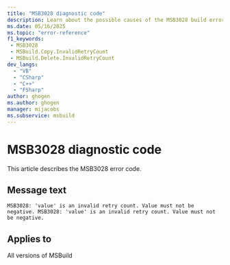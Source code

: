 ```yaml
---
title: "MSB3028 diagnostic code"
description: Learn about the possible causes of the MSB3028 build error, and get troubleshooting tips.
ms.date: 05/16/2025
ms.topic: "error-reference"
f1_keywords:
 - MSB3028
 - MSBuild.Copy.InvalidRetryCount
 - MSBuild.Delete.InvalidRetryCount
dev_langs:
  - "VB"
  - "CSharp"
  - "C++"
  - "FSharp"
author: ghogen
ms.author: ghogen
manager: mijacobs
ms.subservice: msbuild
---
```


# MSB3028 diagnostic code

<!-- :::ErrorDefinitionDescription::: -->
<!-- :::editable-content name="introDescription"::: -->
This article describes the MSB3028 error code.
<!-- :::editable-content-end::: -->

## Message text

<!-- :::editable-content name="messageText"::: -->
`MSB3028: 'value' is an invalid retry count. Value must not be negative.
MSB3028: 'value' is an invalid retry count. Value must not be negative.`
<!-- :::editable-content-end::: -->
<!-- MSB3028: {0} is an invalid retry count. Value must not be negative.
MSB3028: {0} is an invalid retry count. Value must not be negative. -->

<!-- :::editable-content name="postOutputDescription"::: -->
<!--
{StrBegin="MSB3028: "} LOCALIZATION: {0} is a number.

{StrBegin="MSB3028: "} LOCALIZATION: {0} is a number.
-->
<!-- :::editable-content-end::: -->
<!-- :::ErrorDefinitionDescription-end::: -->

## Applies to

All versions of MSBuild
